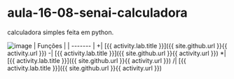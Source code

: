 # aula-16-08-senai-calculadora

calculadora simples feita em python.

![image](https://github.com/GustavoOfSmach/aula-16-08-senai-calculadora/assets/76416937/9792df12-e1e2-4cc1-8680-6d9df9474ab4) 
| Funções |
| ------- | 
+| [{{ activity.lab.title }}]({{ site.github.url }}{{ activity.url }}) 
-| [{{ activity.lab.title }}]({{ site.github.url }}{{ activity.url }})
*| [{{ activity.lab.title }}]({{ site.github.url }}{{ activity.url }})
/| [{{ activity.lab.title }}]({{ site.github.url }}{{ activity.url }})
